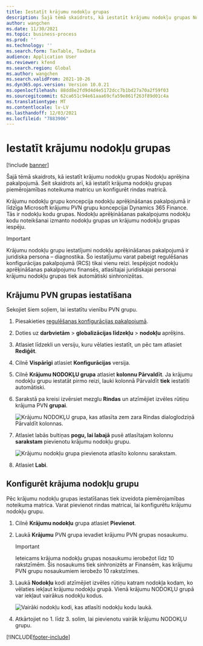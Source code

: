 ```yaml
---
title: Iestatīt krājumu nodokļu grupas
description: Šajā tēmā skaidrots, kā iestatīt krājumu nodokļu grupas Nodokļu aprēķina pakalpojumā.
author: wangchen
ms.date: 11/30/2021
ms.topic: business-process
ms.prod: ''
ms.technology: ''
ms.search.form: TaxTable, TaxData
audience: Application User
ms.reviewer: kfend
ms.search.region: Global
ms.author: wangchen
ms.search.validFrom: 2021-10-26
ms.dyn365.ops.version: Version 10.0.21
ms.openlocfilehash: 88dd8e2fd9d4d4e5172dcc7b1bd27a70a2f59f03
ms.sourcegitcommit: 62ca651c94e61aaa69cfa59e861f263f89d01c4a
ms.translationtype: MT
ms.contentlocale: lv-LV
ms.lasthandoff: 12/03/2021
ms.locfileid: "7883906"
---
```

# <a name="set-up-item-tax-groups"></a>Iestatīt krājumu nodokļu grupas

[!include [banner](../includes/banner.md)]

Šajā tēmā skaidrots, kā iestatīt krājumu nodokļu grupas Nodokļu aprēķina pakalpojumā. Šeit skaidrots arī, kā iestatīt krājuma nodokļu grupas piemērojamības noteikuma matricu un konfigurēt rindas matricā.

Krājumu nodokļu grupu koncepcija nodokļu aprēķināšanas pakalpojumā ir līdzīga Microsoft krājumu PVN grupu koncepcijai Dynamics 365 Finance. Tās ir nodokļu kodu grupas. Nodokļu aprēķināšanas pakalpojums nodokļu kodu noteikšanai izmanto nodokļu grupas un krājumu nodokļu grupas iespēju.

> [!IMPORTANT]
> Krājumu nodokļu grupu iestatījumi nodokļu aprēķināšanas pakalpojumā ir juridiska persona – diagnostika. Šo iestatījumu varat pabeigt regulēšanas konfigurācijas pakalpojumā (RCS) tikai vienu reizi. Iespējojot nodokļu aprēķināšanas pakalpojumu finansēs, atlasītajai juridiskajai personai krājumu nodokļu grupas tiek automātiski sinhronizētas.

## <a name="set-up-an-item-tax-group"></a>Krājumu PVN grupas iestatīšana 

Sekojiet šiem soļiem, lai iestatītu vienību PVN grupu.

1. Piesakieties [regulēšanas konfigurācijas pakalpojumā](https://marketing.configure.global.dynamics.com/).
2. Doties uz **darbvietām** \> **globalizācijas līdzekļu** \> **nodokļu** aprēķins.
3. Atlasiet līdzekli un versiju, kuru vēlaties iestatīt, un pēc tam atlasiet **Rediģēt**.
4. Cilnē **Vispārīgi** atlasiet **Konfigurācijas** versija.
5. Cilnē **Krājumu NODOKĻU grupa** atlasiet **kolonnu Pārvaldīt**. Ja krājumu nodokļu grupu iestatāt pirmo reizi, lauki kolonnā Pārvaldīt **tiek** iestatīti automātiski.
6. Sarakstā pa kreisi izvērsiet mezglu **Rindas** un atzīmējiet izvēles rūtiņu krājuma PVN **grupai**.

    ![Krājumu NODOKĻU grupa, kas atlasīta zem zara Rindas dialoglodziņā Pārvaldīt kolonnas.](media/select-item-tax-group.png)

7. Atlasiet labās bultiņas **pogu, lai labajā** pusē atlasītajam kolonnu **sarakstam** pievienotu krājumu nodokļu grupu.

    ![Krājumu nodokļu grupa pievienota atlasīto kolonnu sarakstam.](media/add-item-tax-group.png)

8. Atlasiet **Labi**.

## <a name="configure-an-item-tax-group"></a>Konfigurēt krājuma nodokļu grupu

Pēc krājumu nodokļu grupas iestatīšanas tiek izveidota piemērojamības noteikuma matrica. Varat pievienot rindas matricai, lai konfigurētu krājumu nodokļu grupu.

1. Cilnē **Krājumu nodokļu** grupa atlasiet **Pievienot**.
2. Laukā **Krājumu** PVN grupa ievadiet krājumu PVN grupas nosaukumu.

    > [!IMPORTANT]
    > Ieteicams krājuma nodokļu grupas nosaukumu ierobežot līdz 10 rakstzīmēm. Šis nosaukums tiek sinhronizēts ar Finansēm, kas krājumu PVN grupu nosaukumiem ierobežo 10 rakstzīmes.

3. Laukā **Nodokļu** kodi atzīmējiet izvēles rūtiņu katram nodokļa kodam, ko vēlaties iekļaut krājumu nodokļu grupā. Vienā krājumu NODOKĻU grupā var iekļaut vairākus nodokļu kodus.

    ![Vairāki nodokļu kodi, kas atlasīti nodokļu kodu laukā.](media/multiple-tax-codes-selection.png)

4. Atkārtojiet no 1. līdz 3. solim, lai pievienotu vairāk krājumu NODOKĻU grupu.

[!INCLUDE[footer-include](../../includes/footer-banner.md)]
